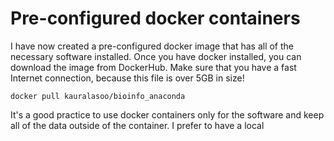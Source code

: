 # Pre-configured docker containers
I have now created a pre-configured docker image that has all of the necessary software installed. Once you have docker installed, you can download the image from DockerHub. Make sure that you have a fast Internet connection, because this file is over 5GB in size!

	docker pull kauralasoo/bioinfo_anaconda

It's a good practice to use docker containers only for the software and keep all of the data outside of the container. I prefer to have a local 

<!--stackedit_data:
eyJoaXN0b3J5IjpbMTA4OTE2MTEzOF19
-->